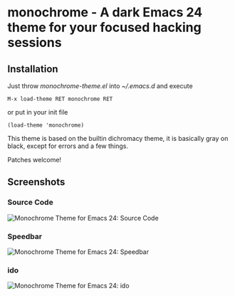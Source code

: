 # monochrome - A dark Emacs 24 theme for your focused hacking sessions

## Installation

Just throw _monochrome-theme.el_ into _~/.emacs.d_ and execute

    M-x load-theme RET monochrome RET

or put in your init file

    (load-theme 'monochrome)

This theme is based on the builtin dichromacy theme, it is basically
gray on black, except for errors and a few things.

Patches welcome!

## Screenshots

### Source Code

![Monochrome Theme for Emacs 24: Source Code](http://github.com/fxn/monochrome-theme.el/raw/master/monochrome-theme.el.png)

### Speedbar

![Monochrome Theme for Emacs 24: Speedbar](http://github.com/fxn/monochrome-theme.el/raw/master/speedbar.png)

### ido

![Monochrome Theme for Emacs 24: ido](http://github.com/fxn/monochrome-theme.el/raw/master/ido.png)
